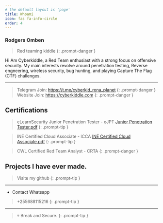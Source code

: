 ```yaml
---
# the default layout is 'page'
title: Whoami
icon: fas fa-info-circle
order: 4
---
```


### Rodgers Omben
> Red teaming kiddle
{: .prompt-danger }


<aside>
Hi Am Cyberkiddle, a Red Team enthusiast with a strong focus on offensive security. My main interests revolve around penetration testing, Reverse engneering, wireless security, bug hunting, and playing Capture The Flag (CTF) challenges.
</aside>

---

> Telegram
Join: https://t.me/cyberkid_rona_planet
{: .prompt-danger }
> Website
Join: https://cyberkiddle.com
{: .prompt-danger }


## Certifications 

> eLearnSecurity Junior Penetration Tester - eJPT
[Junior Penetration Tester.pdf](https://github.com/user-attachments/files/19832148/Junior.Penetration.Tester.pdf)
{: .prompt-tip }

> INE Certified Cloud Associate - ICCA
[INE Certified Cloud Associate.pdf](https://github.com/user-attachments/files/19832146/INE.Certified.Cloud.Associate.pdf)
{: .prompt-tip }

> CWL Certified Red Team Analyst - CRTA
{: .prompt-danger }



## Projects I have ever made.
> Visite my github
{: .prompt-tip }


---

- Contact Whatsapp
> +255688115216
{: .prompt-tip }


---

> 💀 Break and Secure.
{: .prompt-tip }
